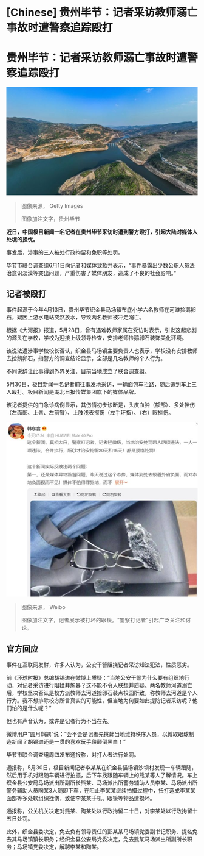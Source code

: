 # [Chinese] 贵州毕节：记者采访教师溺亡事故时遭警察追踪殴打

#  贵州毕节：记者采访教师溺亡事故时遭警察追踪殴打


![贵州毕节](_129952779_gettyimages-1250806489.jpg)

> 图像来源，  Getty Images
>
> 图像加注文字，贵州毕节

**近日，中国极目新闻一名记者在贵州毕节采访时遭到警方殴打，引起大陆对媒体人处境的担忧。**

事发后，涉事的三人被处行政拘留和免职等处罚。

毕节市联合调查组6月1日向记者和媒体致歉并表示，“事件暴露出少数公职人员法治意识淡漠等突出问题，严重伤害了媒体朋友，造成了不良的社会影响。”

##  记者被殴打

事件起源于今年4月13日，贵州毕节织金县马场镇布底小学六名教师在河滩捡鹅卵石，疑因上游水电站突然放水，导致两名教师被冲走溺亡。

根据《大河报》报道，5月28日，曾有遇难教师家属在受访时表示，引发这起悲剧的源头在学校，学校为迎接上级领导检查，安排老师捡鹅卵石装饰美化环境。

该说法遭涉事学校校长否认，织金县马场镇主要负责人也表示，学校没有安排教师去捡鹅卵石，指警方的调查结论显示，全部是几名教师的个人行为。

不同说辞让此事得到外界关注，目前当地成立了联合调查组。

5月30日，极目新闻一名记者前往事发地采访，一辆面包车拦路，随后遭到车上三人殴打。极目新闻是湖北日报传媒集团旗下的媒体品牌。

该记者提供的门急诊病例显示，其伤情初步诊断是，头皮血肿（额部）、多处挫伤（左面部、上唇、左前臂）、上肢浅表擦伤（左手环指）、（右）眼挫伤。

![记者展示被打坏的眼镜](_129953706_screenshot2023-06-01184219.png)

> 图像来源，  Weibo
>
> 图像加注文字，记者展示被打坏的眼镜。“警察打记者”引起广泛关注和讨论。

##  官方回应

事件在互联网发酵，许多人认为，公安干警阻挠记者采访知法犯法，性质恶劣。

前《环球时报》总编胡锡进在微博上质疑：“当地公安干警为什么要有组织地行动，对记者采访进行阻拦并施暴？这不能不令人联想并质疑。两名教师河道溺亡后，学校坚决否认是校方派教师去河道捡卵石装点校园所致，称教师去河道是个人行为。我不想排除校方所言真实的可能性，但当地为何要如此提防记者采访呢？他们怕的是什么呢？”

但也有声音认为，或许是记者行为不当在先。

微博用户“圆月鹈鹕”说：“会不会是记者先挑衅当地维持秩序人员，以博取眼球制造新闻？胡锡进还是一贯的喜欢玩手段颠倒黑白！ ​”

毕节市联合调查组周四发布通报称，对打人者进行处罚。

通报称，5月30日，极目新闻记者李某某在织金县猫场镇沙坝村发现一车辆跟随，然后用手机对跟随车辆进行拍摄，后下车找跟随车辆上的熊某等人了解情况。车上织金县公安局马场派出所副所长熊某、马场派出所警务辅助人员李某、马场派出所警务辅助人员陶某3人随即下车，在阻止李某某继续拍摄过程中，扭打造成李某某面部等多处软组织挫伤，致使李某某手机、眼镜等物品遭损坏。

通报称，公关机关决定对熊某、陶某处以行政拘留二十日，对李某处以行政拘留十五日处罚。

此外，织金县委决定，免去负有领导责任的彭某某马场镇党委副书记职务、提名免去其马场镇镇长职务；经织金县公安局党委决定，免去熊某马场派出所副所长职务；马场镇党委决定，解聘李某和陶某。



